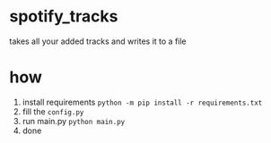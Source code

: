 # spotify_tracks
takes all your added tracks and writes it to a file

# how
1. install requirements `python -m pip install -r requirements.txt`
2. fill the `config.py`
3. run main.py `python main.py`
4. done
